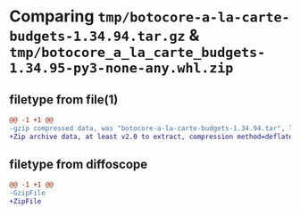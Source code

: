 # Comparing `tmp/botocore-a-la-carte-budgets-1.34.94.tar.gz` & `tmp/botocore_a_la_carte_budgets-1.34.95-py3-none-any.whl.zip`

## filetype from file(1)

```diff
@@ -1 +1 @@
-gzip compressed data, was "botocore-a-la-carte-budgets-1.34.94.tar", last modified: Tue Apr 30 01:01:23 2024, max compression
+Zip archive data, at least v2.0 to extract, compression method=deflate
```

## filetype from diffoscope

```diff
@@ -1 +1 @@
-GzipFile
+ZipFile
```


